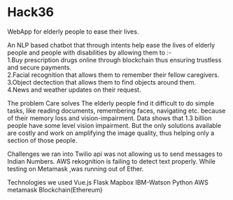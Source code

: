 # Hack36  

WebApp for elderly people to ease their lives.  

An NLP based chatbot that through intents help ease the lives of elderly people and people with disabilities by allowing them to :-  
1.Buy prescription drugs online through blockchain thus ensuring trustless and secure payments.  
2.Facial recognition that allows them to remember their fellow caregivers.  
3.Object dectection that allows them to find objects around them.  
4.News and weather updates on their request.  

The problem Care solves
The elderly people find it difficult to do simple tasks, like reading documents, remembering faces, navigating etc. because of their memory loss and vision-impairment. Data shows that 1.3 billion people have some level vision impairment. But the only solutions available are costly and work on amplifying the image quality, thus helping only a section of those people.

Challenges we ran into
Twilio api was not allowing us to send messages to Indian Numbers.
AWS rekognition is failing to detect text properly.
While testing on Metamask ,was running out of Ether.

Technologies we used
Vue.js Flask Mapbox IBM-Watson Python AWS metamask Blockchain(Ethereum)
